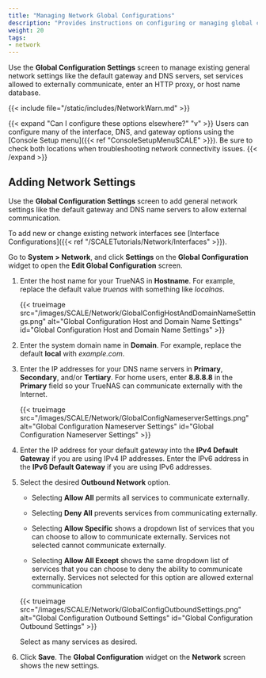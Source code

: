 ```yaml
---
title: "Managing Network Global Configurations"
description: "Provides instructions on configuring or managing global configuration settings."
weight: 20
tags:
- network
---
```


Use the **Global Configuration Settings** screen to manage existing general network settings like the default gateway and DNS servers, set services allowed to externally communicate, enter an HTTP proxy, or host name database.

{{< include file="/static/includes/NetworkWarn.md" >}}

{{< expand "Can I configure these options elsewhere?" "v" >}}
Users can configure many of the interface, DNS, and gateway options using the [Console Setup menu]({{< ref "ConsoleSetupMenuSCALE" >}}).
Be sure to check both locations when troubleshooting network connectivity issues.
{{< /expand >}}

## Adding Network Settings

Use the **Global Configuration Settings** screen to add general network settings like the default gateway and DNS name servers to allow external communication.

To add new or change existing network interfaces see [Interface Configurations]({{< ref "/SCALETutorials/Network/Interfaces" >}}).

Go to **System > Network**, and click **Settings** on the **Global Configuration** widget to open the **Edit Global Configuration** screen.

1. Enter the host name for your TrueNAS in **Hostname**. For example, replace the default value *truenas* with something like *localnas*.

   {{< trueimage src="/images/SCALE/Network/GlobalConfigHostAndDomainNameSettings.png" alt="Global Configuration Host and Domain Name Settings" id="Global Configuration Host and Domain Name Settings" >}}

2. Enter the system domain name in **Domain**. For example, replace the default **local** with *example.com*.

3. Enter the IP addresses for your DNS name servers in **Primary**, **Secondary**, and/or **Tertiary**.
   For home users, enter **8.8.8.8** in the **Primary** field so your TrueNAS can communicate externally with the Internet.

   {{< trueimage src="/images/SCALE/Network/GlobalConfigNameserverSettings.png" alt="Global Configuration Nameserver Settings" id="Global Configuration Nameserver Settings" >}}

4. Enter the IP address for your default gateway into the **IPv4 Default Gateway** if you are using IPv4 IP addresses.
   Enter the IPv6 address in the **IPv6 Default Gateway** if you are using IPv6 addresses.

5. Select the desired **Outbound Network** option.

   * Selecting **Allow All** permits all services to communicate externally.

   * Selecting **Deny All** prevents services from communicating externally.

   * Selecting **Allow Specific** shows a dropdown list of services that you can choose to allow to communicate externally.
     Services not selected cannot communicate externally.

   * Selecting **Allow All Except** shows the same dropdown list of services that you can choose to deny the ability to communicate externally.
     Services not selected for this option are allowed external communication

   {{< trueimage src="/images/SCALE/Network/GlobalConfigOutboundSettings.png" alt="Global Configuration Outbound Settings" id="Global Configuration Outbound Settings" >}}

   Select as many services as desired.
<!--   See [below](#setting-up-external-communication-for-services) for more information. commenting out until the list below is updated with more details -->

6. Click **Save**. The **Global Configuration** widget on the **Network** screen shows the new settings.

<!-- Commenting out this section until more information on what each service allows or requires, then use a snippet for this content in the UI ref and here.
## Setting Up External Communication for Services

Use the **Global Configuration Outbound Network** settings to add services for external communication capability.

These services use external communication:
* ACME DNS-Authenticators
* Anonymous usage statistics
* Catalog(s) information exchanges
* Cloud sync
* KMIP
* Mail (email service)
* Replication
* Rsync
* Support
* TrueCommand iX portal
* Updates
* VMWare snapshots

Select **Allow All** to permit all of the above services to communicate externally. This is the default setting.

Select **Deny All** to prevent all of the above services from communicating externally.

Select **Allow Specific** to permit external communication only for the services you select.
**Allow Specific** displays a **Services** dropdown list of selectable services.

Select **Allow All Except** to deny external communication for the services you select while allowing all other services.
**Allow All Except** displays a **Services** dropdown list of selectable services.

Click on all that apply. A checkmark displays next to a selected service, and these services display in the field separated by a comma (,).

Click **Save** when finished. -->
